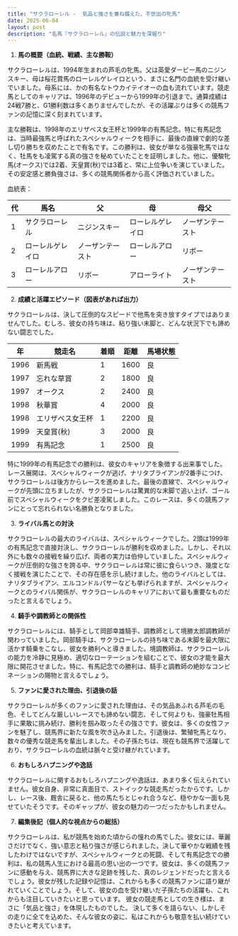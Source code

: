 ```yaml
---
title: "サクラローレル -  気品と強さを兼ね備えた、不世出の牝馬"
date: 2025-06-04
layout: post
description: "名馬『サクラローレル』の伝説と魅力を深堀り"
---
```


1. **馬の概要（血統、戦績、主な勝鞍）**

サクラローレルは、1994年生まれの芦毛の牝馬。父は英愛ダービー馬のニジンスキー、母は桜花賞馬のローレルゲレイロという、まさに名門の血統を受け継いでいました。母系には、かの有名なトウカイテイオーの血も流れています。競走馬としてのキャリアは、1996年のデビューから1999年の引退まで。通算成績は24戦7勝と、G1勝利数は多くありませんでしたが、その活躍ぶりは多くの競馬ファンの記憶に深く刻まれています。

主な勝鞍は、1998年のエリザベス女王杯と1999年の有馬記念。特に有馬記念は、当時最強馬と呼ばれたスペシャルウィークを相手に、最後の直線で劇的な差し切り勝ちを収めたことで有名です。この勝利は、彼女が単なる強豪牝馬ではなく、牡馬をも凌駕する真の強さを秘めていたことを証明しました。他に、優駿牝馬(オークス)では2着、天皇賞(秋)では3着と、常に上位争いを演じていました。その安定感と勝負強さは、多くの競馬関係者から高く評価されていました。

血統表：

| 代 | 馬名         | 父             | 母             | 母父           |
|---|--------------|-----------------|-----------------|-----------------|
| 1 | サクラローレル | ニジンスキー     | ローレルゲレイロ | ノーザンテースト |
| 2 | ローレルゲレイロ | ノーザンテースト | ローレルアロー   | リボー           |
| 3 | ローレルアロー   | リボー           | アローライト     | ノーザンテースト |


2. **成績と活躍エピソード（図表があれば出力）**

サクラローレルは、決して圧倒的なスピードで他馬を突き放すタイプではありませんでした。むしろ、彼女の持ち味は、粘り強い末脚と、どんな状況下でも諦めない闘志でした。

| 年    | 競走名             | 着順 | 距離 | 馬場状態 |
|-------|----------------------|-----|------|--------|
| 1996 | 新馬戦             | 1   | 1600 | 良     |
| 1997 | 忘れな草賞           | 2   | 1800 | 良     |
| 1997 | オークス             | 2   | 2400 | 良     |
| 1998 | 秋華賞             | 4   | 2000 | 良     |
| 1998 | エリザベス女王杯       | 1   | 2200 | 良     |
| 1999 | 天皇賞(秋)           | 3   | 2000 | 良     |
| 1999 | 有馬記念             | 1   | 2500 | 良     |


特に1999年の有馬記念での勝利は、彼女のキャリアを象徴する出来事でした。レース展開は、スペシャルウィークが逃げ、ナリタブライアンが2番手につけ、サクラローレルは後方からレースを進めました。最後の直線で、スペシャルウィークが先頭に立ちましたが、サクラローレルは驚異的な末脚で追い上げ、ゴール前でスペシャルウィークをクビ差凌駕しました。このレースは、多くの競馬ファンにとって忘れられない名勝負となりました。


3. **ライバル馬との対決**

サクラローレルの最大のライバルは、スペシャルウィークでした。2頭は1999年の有馬記念で直接対決し、サクラローレルが勝利を収めました。しかし、それ以外にも数々の接戦を繰り広げ、両者の実力は伯仲していました。スペシャルウィークが圧倒的な強さを誇る中、サクラローレルは常に彼に食らいつき、幾度となく接戦を演じたことで、その存在感を示し続けました。他のライバルとしては、ナリタブライアン、エルコンドルパサーなども挙げられますが、スペシャルウィークとのライバル関係が、サクラローレルのキャリアにおいて最も重要なものだったと言えるでしょう。


4. **騎手や調教師との関係性**

サクラローレルには、騎手として岡部幸雄騎手、調教師として境勝太郎調教師が関わっていました。岡部騎手は、サクラローレルの持ち味である末脚を最大限に活かす騎乗をこなし、彼女を勝利へと導きました。境調教師は、サクラローレルの能力を冷静に見極め、適切なローテーションを組むことで、彼女の才能を最大限に開花させました。特に、有馬記念での勝利は、騎手と調教師の絶妙なコンビネーションの賜物と言えるでしょう。


5. **ファンに愛された理由、引退後の話**

サクラローレルが多くのファンに愛された理由は、その気品あふれる芦毛の毛色、そしてどんな厳しいレースでも諦めない闘志、そして何よりも、強豪牡馬相手に果敢に挑み続け、勝利を掴み取ったその強さです。彼女は、多くの女性ファンを魅了し、競馬界に新たな風を吹き込みました。引退後は、繁殖牝馬となり、数々の優秀な競走馬を輩出しました。その子孫たちは、現在も競馬界で活躍しており、サクラローレルの血統は脈々と受け継がれています。


6. **おもしろハプニングや逸話**

サクラローレルに関するおもしろハプニングや逸話は、あまり多く伝えられていません。彼女自身、非常に真面目で、ストイックな競走馬だったからです。しかし、レース後、厩舎に戻ると、他の馬たちとじゃれ合うなど、穏やかな一面も見せていたそうです。そのギャップが、彼女の魅力の一つだったかもしれません。


7. **編集後記（個人的な視点からの総括）**

サクラローレルは、私が競馬を始めた頃からの憧れの馬でした。彼女には、華麗さだけでなく、強い意志と粘り強さが感じられました。決して華やかな戦績を残したわけではないですが、スペシャルウィークとの死闘、そして有馬記念での勝利は、私の競馬人生における最高の思い出の一つです。彼女は、多くの競馬ファンに感動を与え、競馬界に大きな足跡を残した、真のレジェンドだったと言えるでしょう。彼女が残した記録や記憶は、これからも多くの競馬ファンに語り継がれていくことでしょう。そして、彼女の血を受け継いだ子孫たちの活躍も、これからも注目していきたいと思っています。  彼女の競走馬としての生き様は、まさに「気品と強さ」を体現したものでした。  決して多くを語らない、しかしその走りに全てを込めた、そんな彼女の姿に、私はこれからも敬意を払い続けていきたいと考えています。
